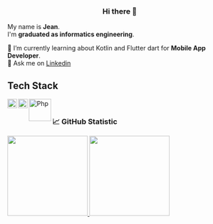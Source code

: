 <div align = center>
<h3>Hi there 👋</h3>
</div>

My name is **Jean**.\
I'm **graduated as informatics engineering**.
<!--I'm **I’m graduated as informatics engineering** at Politeknik Caltex Riau.\-->
🌱 I’m currently learning about Kotlin and Flutter dart for **Mobile App Developer**.\
💬 Ask me on [Linkedin](https://www.linkedin.com/in/jean-n-el/)

## Tech Stack
<a href="https://kotlinlang.org/"><img align="left" alt="Kotlin" title="Kotlin" width="21px" src="https://upload.wikimedia.org/wikipedia/commons/thumb/7/74/Kotlin_Icon.png/600px-Kotlin_Icon.png" /></a>
<a href="https://flutter.dev/"><img align="left" alt="Flutter" title="Flutter" width="21px"
src="https://www.vectorlogo.zone/logos/flutterio/flutterio-icon.svg" /></a>
<a href="https://php.net/"><img align="left" alt="Php" title="Php" width="50px"
src="https://www.php.net/images/logos/new-php-logo.svg" /></a>
<br>

### 📈 GitHub Statistic
<p align="left">
<a href="https://github.com/jeanjinmo">
  <img height="180em" src="https://github-readme-stats-eight-theta.vercel.app/api?username=jeanjinmo&show_icons=true&theme=algolia&include_all_commits=true&count_private=true"/>
  <img height="180em" src="https://github-readme-stats-eight-theta.vercel.app/api/top-langs/?username=jeanjinmo&layout=compact&langs_count=8&theme=algolia"/>
</a>
</p>



<!--
**Jeanjinmo/jeanjinmo** is a ✨ _special_ ✨ repository because its `README.md` (this file) appears on your GitHub profile.

Here are some ideas to get you started:

- 🔭 I’m currently working on ...
- 🌱 I’m currently learning ...
- 👯 I’m looking to collaborate on ...
- 🤔 I’m looking for help with ...
- 💬 Ask me about ...
- 📫 How to reach me: ...
- 😄 Pronouns: ...
- ⚡ Fun fact: ...
-->

